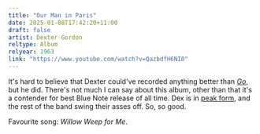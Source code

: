 ```yaml
---
title: "Our Man in Paris"
date: 2025-01-08T17:42:20+11:00
draft: false
artist: Dexter Gordon
reltype: Album
relyear: 1963
link: "https://www.youtube.com/watch?v=QazbdfH6NI0"
---
```


It's hard to believe that Dexter could've recorded anything better than *[Go](https://youtube.com/playlist?list=OLAK5uy_mDJkyLfBJx9yfctYhY9gWbyp5AmSDQhzs&si=biL5orNuKAvPN1hA)*, but he did. There's not much I can say about this album, other than that it's a contender for best Blue Note release of all time. Dex is in [peak form](https://youtu.be/QazbdfH6NI0?si=ECDpMNUuNjfODCPq&t=131), and the rest of the band swing their asses off. So, so good.

Favourite song: *Willow Weep for Me*.
